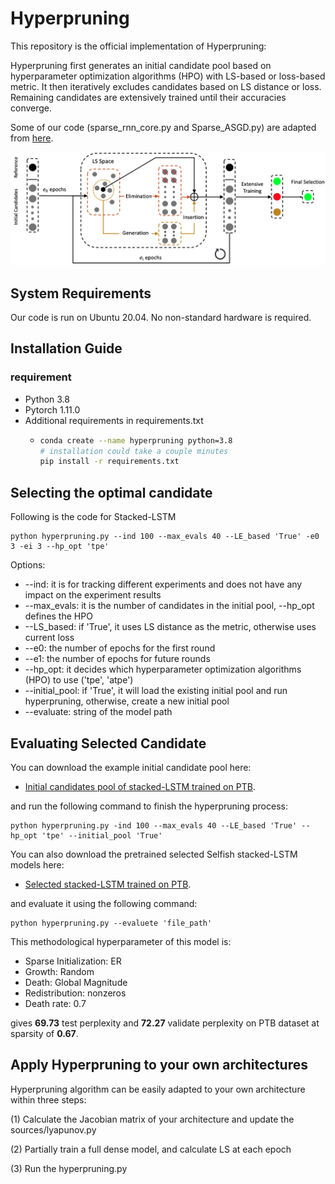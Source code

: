 # Hyperpruning

This repository is the official implementation of Hyperpruning: 

Hyperpruning first generates an initial candidate pool based on hyperparameter optimization algorithms (HPO) with LS-based or loss-based metric. It then iteratively excludes candidates based on LS distance or loss. Remaining candidates are extensively trained until their accuracies converge.

Some of our code (sparse_rnn_core.py and Sparse_ASGD.py) are adapted from [here](https://github.com/Shiweiliuiiiiiii/Selfish-RNN).

![](Hyperpruning.png)

## System Requirements
Our code is run on Ubuntu 20.04. No non-standard hardware is required.

## Installation Guide
### requirement
- Python 3.8
- Pytorch 1.11.0
- Additional requirements in requirements.txt
  - ```bash
    conda create --name hyperpruning python=3.8
    # installation could take a couple minutes
    pip install -r requirements.txt
    
## Selecting the optimal candidate
  Following is the code for Stacked-LSTM
  ````
  python hyperpruning.py --ind 100 --max_evals 40 --LE_based 'True' -e0 3 -ei 3 --hp_opt 'tpe'
  ````
Options:
* --ind: it is for tracking different experiments and does not have any impact on the experiment results
* --max_evals: it is the number of candidates in the initial pool, --hp_opt defines the HPO
* --LS_based: if 'True', it uses LS distance as the metric, otherwise uses current loss
* --e0: the number of epochs for the first round
* --e1: the number of epochs for future rounds
* --hp_opt: it decides which hyperparameter optimization algorithms (HPO) to use ('tpe', 'atpe')
* --initial_pool: if 'True', it will load the existing initial pool and run hyperpruning, otherwise, create a new initial pool
* --evaluate: string of the model path

## Evaluating Selected Candidate

You can download the example initial candidate pool here: 
* [Initial candidates pool of stacked-LSTM trained on PTB](https://drive.google.com/file/d/1Xv541T50amL8crY2nzG2AcqaVnCtn6mC/view?usp=sharing).

and run the following command to finish the hyperpruning process:
  ````
  python hyperpruning.py -ind 100 --max_evals 40 --LE_based 'True' --hp_opt 'tpe' --initial_pool 'True'
  ````

You can also download the pretrained selected Selfish stacked-LSTM models here:
* [Selected stacked-LSTM trained on PTB](https://drive.google.com/file/d/1ydFMSUKuT3oI1G3JC7DyXncJED5AOzkQ/view?usp=sharing).

and evaluate it using the following command:
  ````
  python hyperpruning.py --evaluete 'file_path'
  ````
This methodological hyperparameter of this model is:
* Sparse Initialization: ER
* Growth: Random
* Death: Global Magnitude
* Redistribution: nonzeros
* Death rate: 0.7

gives **69.73** test perplexity and **72.27** validate perplexity on PTB dataset at sparsity of **0.67**.

## Apply Hyperpruning to your own architectures
Hyperpruning algorithm can be easily adapted to your own architecture within three steps:

(1) Calculate the Jacobian matrix of your architecture and update the sources/lyapunov.py

(2) Partially train a full dense model, and calculate LS at each epoch

(3) Run the hyperpruning.py
